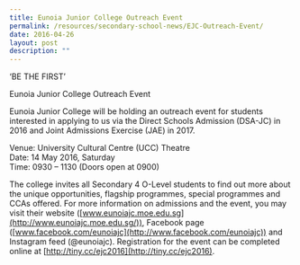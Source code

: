 ```yaml
---
title: Eunoia Junior College Outreach Event
permalink: /resources/secondary-school-news/EJC-Outreach-Event/
date: 2016-04-26
layout: post
description: ""
---
```

‘BE THE FIRST’

Eunoia Junior College Outreach Event

Eunoia Junior College will be holding an outreach event for students interested in applying to us via the Direct Schools Admission (DSA-JC) in 2016 and Joint Admissions Exercise (JAE) in 2017.

Venue: University Cultural Centre (UCC) Theatre  
Date: 14 May 2016, Saturday  
Time: 0930 – 1130 (Doors open at 0900)

The college invites all Secondary 4 O-Level students to find out more about the unique opportunities, flagship programmes, special programmes and CCAs offered. For more information on admissions and the event, you may visit their website ([www.eunoiajc.moe.edu.sg](http://www.eunoiajc.moe.edu.sg/)), Facebook page ([www.facebook.com/eunoiajc](http://www.facebook.com/eunoiajc)) and Instagram feed (@eunoiajc). Registration for the event can be completed online at [http://tiny.cc/ejc2016](http://tiny.cc/ejc2016).